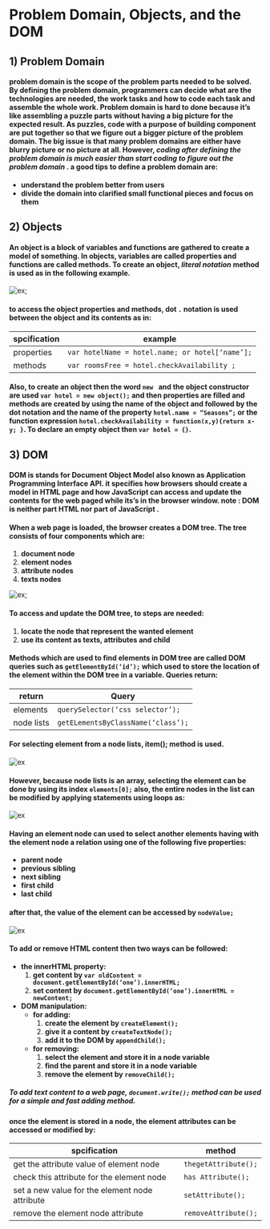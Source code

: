 # Problem Domain, Objects, and the DOM
## 1) Problem Domain
#### problem domain is the scope of the problem parts needed to be solved. By defining the problem domain, programmers can decide what are the technologies are needed, the work tasks and how to code each task and assemble the whole work. Problem domain is hard to done because it’s like assembling a puzzle parts without having a big picture for the expected result. As puzzles, code with a purpose of building component are put together so that we figure out a bigger picture of the problem domain. The big issue is that many problem domains are either have blurry picture or no picture at all. However, **_coding after defining the problem domain is much easier than start coding to figure out the problem domain_** . a good tips to define a problem domain are:
  - **understand the problem better from users** 
  - **divide the domain into clarified small functional pieces and focus on them**

## 2) Objects
#### An object is a block of variables and functions are gathered to create a model of something. In objects, variables are called properties and functions are called methods. To create an object, **_literal notation_**  method is used as in the following example. 

![ex](https://i.ibb.co/T0FxLcj/2.jpg);

#### to access the object properties and methods, dot `.` notation is used between the object and its contents as in:

| spcification | example |
| ------------ | ------- |
| properties | `var hotelName = hotel.name; or hotel[‘name’];` |
| methods | `var roomsFree = hotel.checkAvailability ;` |

#### Also, to create an object then the word `new ` and the object constructor are used `var hotel = new object();` and then properties are filled and methods are created by using the name of the object and followed by the dot notation and the name of the property `hotel.name = “Seasons”;` or the function expression `hotel.checkAvailability = function(x,y){return x-y; }`. To declare an empty object then `var hotel = {}`. 

## 3) DOM
#### **DOM** is stands for Document Object Model also known as Application Programming Interface **API**. it specifies how browsers should create a model in HTML page and how JavaScript can access and update the contents for the web paged while its’s in the browser window. **note : DOM is neither part HTML nor part of JavaScript** .
#### When a web page is loaded, the browser creates a DOM tree. The tree consists of four components which are: 
 1. **document node**
 2. **element nodes**
 3. **attribute nodes**
 4. **texts nodes**

![ex](https://i.ibb.co/2M8B4pt/3.jpg);

#### To access and update the DOM tree, to steps are needed:
 1. **locate the node that represent the wanted element**
 2. **use its content as texts, attributes and child**
#### Methods which are used to find elements in DOM tree are called DOM queries such as `getElementById(‘id’);` which used to store the location of the element within the DOM tree in a variable. Queries return:

| return | Query |
| ------ | ----- |
| elements | `querySelector(‘css selector’);` |
| node lists | `getELementsByClassName(‘class’);` |

#### For selecting element from a node lists, item(); method is used.

![ex](https://i.ibb.co/9v6QJvs/4.jpg)

#### However, because node lists is an array, selecting the element can be done by using its index `elements[0];` also, the entire nodes in the list can be modified by applying statements using loops as:

![ex](https://i.ibb.co/D4jvw53/5.jpg)

#### Having an element node can used to select another elements having with the element node a relation using one of the following five properties:
  - **parent node**
  - **previous sibling**
  - **next sibling**
  - **first child**
  - **last child**
#### after that, the value of the element can be accessed by `nodeValue;`

![ex](https://i.ibb.co/WcHSGYb/6.jpg)

#### To add or remove HTML content then two ways can be followed:
- **the innerHTML property:**
  1. **get content by `var oldContent = document.getElementById(‘one’).innerHTML;`**
  2. **set content by `document.getElementById(‘one’).innerHTML = newContent;`**
- **DOM manipulation:**
  - **for adding:**
    1. **create the element by `createElement();`**
    2. **give it a content by `createTextNode();`**
    3. **add it to the DOM by `appendChild();`**
  - **for removing:**
    1. **select the element and store it in a node variable** 
    2. **find the parent and store it in a node variable**
    3. **remove the element by `removeChild();`**

##### To add text content to a web page, `document.write();` method can be used for a simple and fast adding method.
#### once the element is stored in a node, the element attributes can be accessed or modified by:

| spcification | method |
| ------------ | ------ |
| get the attribute value of element node | `thegetAttribute();` |
| check this attribute for the element node | `has Attribute();` | 
| set a new value for the element node attribute | `setAttribute();` |
| remove the element node attribute | `removeAttribute();` |

